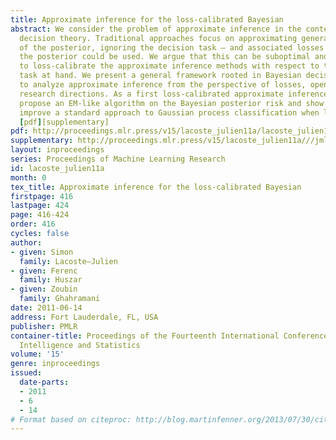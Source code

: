 ```yaml
---
title: Approximate inference for the loss-calibrated Bayesian
abstract: We consider the problem of approximate inference in the context of Bayesian
  decision theory. Traditional approaches focus on approximating general properties
  of the posterior, ignoring the decision task – and associated losses – for which
  the posterior could be used. We argue that this can be suboptimal and propose instead
  to loss-calibrate the approximate inference methods with respect to the decision
  task at hand. We present a general framework rooted in Bayesian decision theory
  to analyze approximate inference from the perspective of losses, opening up several
  research directions. As a first loss-calibrated approximate inference attempt, we
  propose an EM-like algorithm on the Bayesian posterior risk and show how it can
  improve a standard approach to Gaussian process classification when losses are asymmetric.
  [pdf][supplementary]
pdf: http://proceedings.mlr.press/v15/lacoste_julien11a/lacoste_julien11a.pdf
supplementary: http://proceedings.mlr.press/v15/lacoste_julien11a///jmlr.org/proceedings/papers/v15/lacoste_julien11a/lacoste_julien11aSupple.pdf
layout: inproceedings
series: Proceedings of Machine Learning Research
id: lacoste_julien11a
month: 0
tex_title: Approximate inference for the loss-calibrated Bayesian
firstpage: 416
lastpage: 424
page: 416-424
order: 416
cycles: false
author:
- given: Simon
  family: Lacoste–Julien
- given: Ferenc
  family: Huszar
- given: Zoubin
  family: Ghahramani
date: 2011-06-14
address: Fort Lauderdale, FL, USA
publisher: PMLR
container-title: Proceedings of the Fourteenth International Conference on Artificial
  Intelligence and Statistics
volume: '15'
genre: inproceedings
issued:
  date-parts:
  - 2011
  - 6
  - 14
# Format based on citeproc: http://blog.martinfenner.org/2013/07/30/citeproc-yaml-for-bibliographies/
---
```

